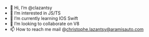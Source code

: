 - 👋 Hi, I’m @clazantsy
- 👀 I’m interested in JS/TS
- 🌱 I’m currently learning IOS Swift
- 💞️ I’m looking to collaborate on V8
- 📫 How to reach me mail @christophe.lazantsy@aramisauto.com

<!---
clazantsy/clazantsy is a ✨ special ✨ repository because its `README.md` (this file) appears on your GitHub profile.
You can click the Preview link to take a look at your changes.
--->
